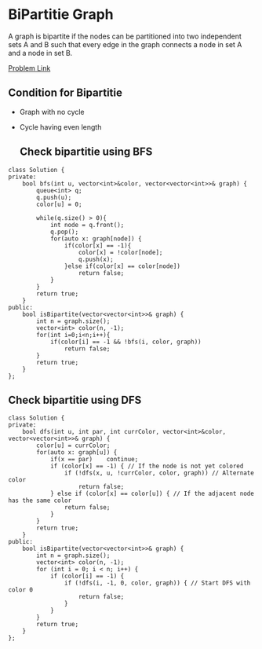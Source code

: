 # BiPartitie Graph
A graph is bipartite if the nodes can be partitioned into two independent sets A and B such that every edge in the graph connects a node in set A and a node in set B.

[Problem Link](https://leetcode.com/problems/is-graph-bipartite/description/)

## Condition for Bipartitie
- Graph with no cycle
- Cycle having even length

  ## Check bipartitie using BFS
```
class Solution {
private:
    bool bfs(int u, vector<int>&color, vector<vector<int>>& graph) {
        queue<int> q;
        q.push(u);
        color[u] = 0;

        while(q.size() > 0){
            int node = q.front();
            q.pop();
            for(auto x: graph[node]) {
                if(color[x] == -1){
                    color[x] = !color[node];
                    q.push(x);
                }else if(color[x] == color[node])
                    return false;
            }
        }
        return true;
    }
public:
    bool isBipartite(vector<vector<int>>& graph) {
        int n = graph.size();
        vector<int> color(n, -1);
        for(int i=0;i<n;i++){
            if(color[i] == -1 && !bfs(i, color, graph))
                return false;
        }
        return true;
    }
};

```


## Check bipartitie using DFS

```
class Solution {
private:
    bool dfs(int u, int par, int currColor, vector<int>&color, vector<vector<int>>& graph) {
        color[u] = currColor;
        for(auto x: graph[u]) {
            if(x == par)    continue;
            if (color[x] == -1) { // If the node is not yet colored
                if (!dfs(x, u, !currColor, color, graph)) // Alternate color
                    return false;
            } else if (color[x] == color[u]) { // If the adjacent node has the same color
                return false;
            }
        }
        return true;
    }
public:
    bool isBipartite(vector<vector<int>>& graph) {
        int n = graph.size();
        vector<int> color(n, -1);
        for (int i = 0; i < n; i++) {
            if (color[i] == -1) {
                if (!dfs(i, -1, 0, color, graph)) { // Start DFS with color 0
                    return false;
                }
            }
        }
        return true;
    }
};

```



